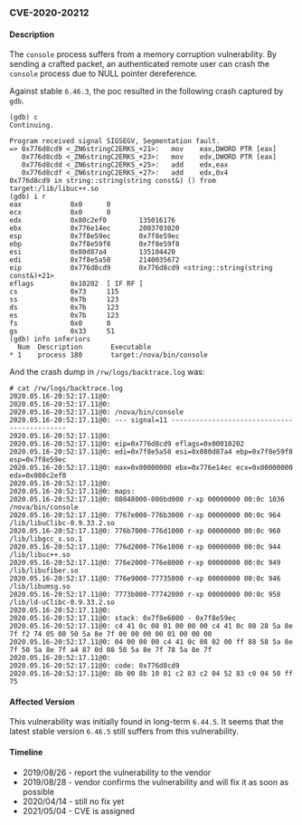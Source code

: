 ### CVE-2020-20212

#### Description

The `console` process suffers from a memory corruption vulnerability. By sending a crafted packet, an authenticated remote user can crash the `console` process due to NULL pointer dereference.

Against stable `6.46.3`, the poc resulted in the following crash captured by `gdb`.

```shell
(gdb) c
Continuing.

Program received signal SIGSEGV, Segmentation fault.
=> 0x776d8cd9 <_ZN6stringC2ERKS_+21>:   mov    eax,DWORD PTR [eax]
   0x776d8cdb <_ZN6stringC2ERKS_+23>:   mov    edx,DWORD PTR [eax]
   0x776d8cdd <_ZN6stringC2ERKS_+25>:   add    edx,eax
   0x776d8cdf <_ZN6stringC2ERKS_+27>:   add    edx,0x4
0x776d8cd9 in string::string(string const&) () from target:/lib/libuc++.so
(gdb) i r
eax            0x0      0
ecx            0x0      0
edx            0x80c2ef0        135016176
ebx            0x776e14ec       2003703020
esp            0x7f8e59ec       0x7f8e59ec
ebp            0x7f8e59f8       0x7f8e59f8
esi            0x80d87a4        135104420
edi            0x7f8e5a58       2140035672
eip            0x776d8cd9       0x776d8cd9 <string::string(string const&)+21>
eflags         0x10202  [ IF RF ]
cs             0x73     115
ss             0x7b     123
ds             0x7b     123
es             0x7b     123
fs             0x0      0
gs             0x33     51
(gdb) info inferiors
  Num  Description       Executable
* 1    process 180       target:/nova/bin/console
```

And the crash dump in `/rw/logs/backtrace.log` was:

```shell
# cat /rw/logs/backtrace.log 
2020.05.16-20:52:17.11@0: 
2020.05.16-20:52:17.11@0: 
2020.05.16-20:52:17.11@0: /nova/bin/console
2020.05.16-20:52:17.11@0: --- signal=11 --------------------------------------------
2020.05.16-20:52:17.11@0: 
2020.05.16-20:52:17.11@0: eip=0x776d8cd9 eflags=0x00010202
2020.05.16-20:52:17.11@0: edi=0x7f8e5a58 esi=0x080d87a4 ebp=0x7f8e59f8 esp=0x7f8e59ec
2020.05.16-20:52:17.11@0: eax=0x00000000 ebx=0x776e14ec ecx=0x00000000 edx=0x080c2ef0
2020.05.16-20:52:17.11@0: 
2020.05.16-20:52:17.11@0: maps:
2020.05.16-20:52:17.11@0: 08048000-080bd000 r-xp 00000000 00:0c 1036       /nova/bin/console
2020.05.16-20:52:17.11@0: 7767e000-776b3000 r-xp 00000000 00:0c 964        /lib/libuClibc-0.9.33.2.so
2020.05.16-20:52:17.11@0: 776b7000-776d1000 r-xp 00000000 00:0c 960        /lib/libgcc_s.so.1
2020.05.16-20:52:17.11@0: 776d2000-776e1000 r-xp 00000000 00:0c 944        /lib/libuc++.so
2020.05.16-20:52:17.11@0: 776e2000-776e8000 r-xp 00000000 00:0c 949        /lib/libufiber.so
2020.05.16-20:52:17.11@0: 776e9000-77735000 r-xp 00000000 00:0c 946        /lib/libumsg.so
2020.05.16-20:52:17.11@0: 7773b000-77742000 r-xp 00000000 00:0c 958        /lib/ld-uClibc-0.9.33.2.so
2020.05.16-20:52:17.11@0: 
2020.05.16-20:52:17.11@0: stack: 0x7f8e6000 - 0x7f8e59ec 
2020.05.16-20:52:17.11@0: c4 41 0c 08 01 00 00 00 c4 41 0c 08 28 5a 8e 7f f2 74 05 08 50 5a 8e 7f 00 00 00 00 01 00 00 00 
2020.05.16-20:52:17.11@0: 04 00 00 00 c4 41 0c 08 02 00 ff 88 58 5a 8e 7f 50 5a 8e 7f a4 87 0d 08 58 5a 8e 7f 78 5a 8e 7f 
2020.05.16-20:52:17.11@0: 
2020.05.16-20:52:17.11@0: code: 0x776d8cd9
2020.05.16-20:52:17.11@0: 8b 00 8b 10 01 c2 83 c2 04 52 83 c0 04 50 ff 75
```

#### Affected Version

This vulnerability was initially found in long-term  `6.44.5`. It seems that the latest stable version `6.46.5` still suffers from this vulnerability.

#### Timeline

+ 2019/08/26 - report the vulnerability to the vendor
+ 2019/08/28 - vendor confirms the vulnerability and will fix it as soon as possible 
+ 2020/04/14 - still no fix yet
+ 2021/05/04 - CVE is assigned



